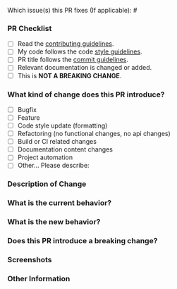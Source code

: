<!-- First of all thanks so much for taking the time to open a pull request and help the project. It's because of people like you that we love working on this project. -->

Which issue(s) this PR fixes (If applicable): #
<!-- Link to relevant GitHub issue if applicable. -->

### PR Checklist
<!-- Please ensure you've completed the following steps by replacing [ ] with [x]-->

- [ ] Read the [contributing guidelines](https://github.com/demartini/base16-shades-of-purple/blob/master/CONTRIBUTING.md).
- [ ] My code follows the code [style guidelines](https://github.com/demartini/base16-shades-of-purple/blob/master/CONTRIBUTING.md#style-guides).
- [ ] PR title follows the [commit guidelines](https://github.com/demartini/base16-shades-of-purple/blob/master/CONTRIBUTING.md#commit-messages).
- [ ] Relevant documentation is changed or added.
- [ ] This is **NOT A BREAKING CHANGE**.

### What kind of change does this PR introduce?
<!-- Please check one or more that apply to this PR -->

- [ ] Bugfix
- [ ] Feature
- [ ] Code style update (formatting)
- [ ] Refactoring (no functional changes, no api changes)
- [ ] Build or CI related changes
- [ ] Documentation content changes
- [ ] Project automation
- [ ] Other... Please describe:

### Description of Change
<!-- Please explain the changes you made here. -->

### What is the current behavior?
<!-- Please describe the current behavior that you are modifying, or link to a relevant issue. -->

### What is the new behavior?
<!-- Please describe the new behavior after your modifications. -->

### Does this PR introduce a breaking change?
<!-- If this PR contains a breaking change, please describe the impact and migration path for existing applications below. -->

### Screenshots
<!-- If appropriate or helpful. -->

### Other Information
<!-- Please describe other information here. -->